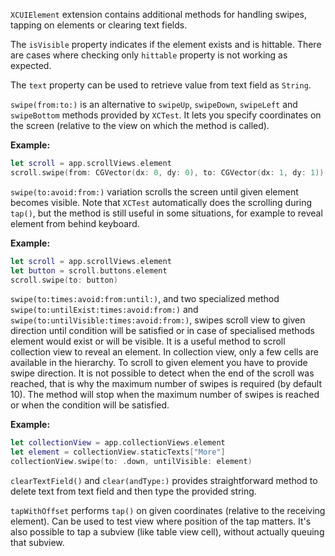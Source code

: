`XCUIElement` extension contains additional methods for handling swipes, tapping on elements or clearing text fields.

The `isVisible` property indicates if the element exists and is hittable.
There are cases where checking only `hittable` property is not working as expected.

The `text` property can be used to retrieve value from text field as `String`.

`swipe(from:to:)` is an alternative to `swipeUp`, `swipeDown`, `swipeLeft` and `swipeBottom` methods provided by `XCTest`.
It lets you specify coordinates on the screen (relative to the view on which the method is called).

**Example:**

```swift
let scroll = app.scrollViews.element
scroll.swipe(from: CGVector(dx: 0, dy: 0), to: CGVector(dx: 1, dy: 1))
```

`swipe(to:avoid:from:)` variation scrolls the screen until given element becomes visible.
Note that `XCTest` automatically does the scrolling during `tap()`, but the method is still useful in some situations,
for example to reveal element from behind keyboard.

**Example:**

```swift
let scroll = app.scrollViews.element
let button = scroll.buttons.element
scroll.swipe(to: button)
```

`swipe(to:times:avoid:from:until:)`, and two specialized method `swipe(to:untilExist:times:avoid:from:)` and `swipe(to:untilVisible:times:avoid:from:)`,
swipes scroll view to given direction until condition will be satisfied or in case of specialised methods element would exist or will be visible.
It is a useful method to scroll collection view to reveal an element. In collection view, only a few cells are available in the hierarchy.
To scroll to given element you have to provide swipe direction.
It is not possible to detect when the end of the scroll was reached, that is why the maximum number of swipes is required (by default 10).
The method will stop when the maximum number of swipes is reached or when the condition will be satisfied.

**Example:**

```swift
let collectionView = app.collectionViews.element
let element = collectionView.staticTexts["More"]
collectionView.swipe(to: .down, untilVisible: element)
```

`clearTextField()` and `clear(andType:)` provides straightforward method to delete text from text field and then type the provided string.

`tapWithOffset` performs `tap()` on given coordinates (relative to the receiving element).
Can be used to test view where position of the tap matters. It's also possible to tap a subview (like table view cell), without actually queuing that subview.

